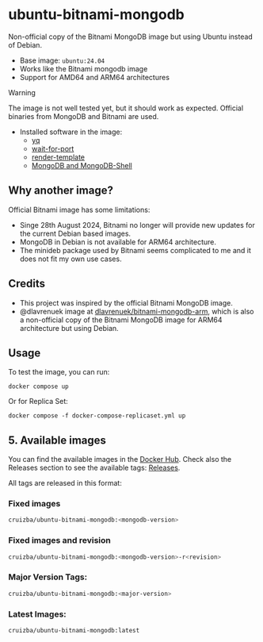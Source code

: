 # ubuntu-bitnami-mongodb

Non-official copy of the Bitnami MongoDB image but using Ubuntu instead of Debian.

- Base image: `ubuntu:24.04`
- Works like the Bitnami mongodb image
- Support for AMD64 and ARM64 architectures

> [!WARNING]
> The image is not well tested yet, but it should work as expected. Official binaries from MongoDB and Bitnami are used.

- Installed software in the image:
    - [yq](https://github.com/mikefarah/yq)
    - [wait-for-port](https://github.com/bitnami/wait-for-port)
    - [render-template](https://github.com/bitnami/render-template)
    - [MongoDB and MongoDB-Shell](https://www.mongodb.com/try/download/community)

## Why another image?

Official Bitnami image has some limitations:

- Singe 28th August 2024, Bitnami no longer will provide new updates for the current Debian based images.
- MongoDB in Debian is not available for ARM64 architecture.
- The minideb package used by Bitnami seems complicated to me and it does not fit my own use cases.

## Credits

- This project was inspired by the official Bitnami MongoDB image.
- @dlavrenuek image at [dlavrenuek/bitnami-mongodb-arm](https://github.com/dlavrenuek/bitnami-mongodb-arm), which is also a non-official copy of the Bitnami MongoDB image for ARM64 architecture but using Debian.

## Usage

To test the image, you can run:

```
docker compose up
```

Or for Replica Set:

```
docker compose -f docker-compose-replicaset.yml up
```

## 5. Available images

You can find the available images in the [Docker Hub](https://hub.docker.com/r/cruizba/ubuntu-bitnami-mongodb).
Check also the Releases section to see the available tags: [Releases](https://github.com/cruizba/ubuntu-bitnami-mongodb/releases).

All tags are released in this format:


### Fixed images

```bash
cruizba/ubuntu-bitnami-mongodb:<mongodb-version>
```

### Fixed images and revision

```bash
cruizba/ubuntu-bitnami-mongodb:<mongodb-version>-r<revision>
```

### Major Version Tags:

```bash
cruizba/ubuntu-bitnami-mongodb:<major-version>
```

### Latest Images:

```bash
cruizba/ubuntu-bitnami-mongodb:latest
```
